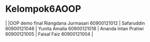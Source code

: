 # Kelompok6AOOP
| |OOP demo final
Riangdana Jurmasari 60900121012 |
Safaruddin 60900121046 |
Yunita Amalia 60900121018 |
Ananda Intan Pratiwi 60900121005 |
Faisal Faiz 60900121004 |
